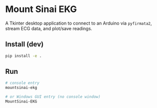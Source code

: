 
# Mount Sinai EKG

A Tkinter desktop application to connect to an Arduino via `pyfirmata2`, stream ECG data, and plot/save readings.

## Install (dev)
```bash
pip install -e .
```

## Run
```bash
# console entry
mountsinai-ekg

# or Windows GUI entry (no console window)
MountSinai-EKG
```

